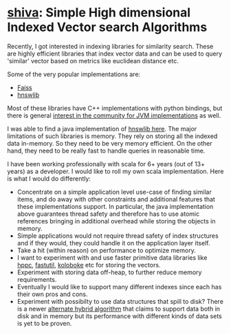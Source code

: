 # [shiva](https://github.com/saucam/shiva): Simple High dimensional Indexed Vector search Algorithms

Recently, I got interested in indexing libraries for similarity search. These are highly efficient libraries that index vector data and can be used to query 'similar' vector based on metrics like euclidean distance etc.

Some of the very popular implementations are:

- [Faiss](https://github.com/facebookresearch/faiss)
- [hnswlib](https://github.com/nmslib/hnswlib)

Most of these libraries have C++ implementations with python bindings, but there is general [interest in the community for JVM implementations](https://github.com/facebookresearch/faiss/issues/105) as well.

I was able to find a java implementation of [hnswlib here](https://github.com/jelmerk/hnswlib).
The major limitations of such libraries is memory. They rely on storing all the indexed data in-memory. So they need to be very memory efficient. On the other hand, they need to be really fast to handle queries in reasonable time.

I have been working professionally with scala for 6+ years (out of 13+ years) as a developer.
I would like to roll my own scala implementation. Here is what I would do differently:

- Concentrate on a simple application level use-case of finding similar items, and do away with other constraints and additional features that these implementations support. In particular, the java implementation above guarantees thread safety and therefore has to use atomic references bringing in additional overhead while storing the objects in memory.
- Simple applications would not require thread safety of index structures and if they would, they could handle it on the application layer itself.
- Take a hit (within reason) on performance to optimize memory.
- I want to experiment with and use faster primitive data libraries like [hppc](https://labs.carrotsearch.com/hppc.html), [fastutil](https://fastutil.di.unimi.it/), [koloboke](https://github.com/leventov/Koloboke) etc for storing the vectors.
- Experiment with storing data off-heap, to further reduce memory requirements.
- Eventually I would like to support many different indexes since each has their own pros and cons.
- Experiment with possibilty to use data structures that spill to disk? There is a newer [alternate hybrid algorithm](https://openreview.net/forum?id=-1rrzmJCp4) that claims to support data both in disk and in memory but its performance with different kinds of data sets is yet to be proven.

